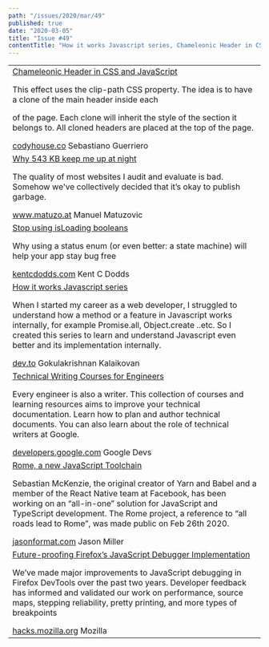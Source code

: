 ```yaml
---
path: "/issues/2020/mar/49"
published: true
date: "2020-03-05"
title: "Issue #49"
contentTitle: "How it works Javascript series, Chameleonic Header in CSS and JavaScript, Why 543 KB keep me up at night, Rome, a new JavaScript Toolchain ..."
---
```

<center>
	<table align="center" border="0" cellspacing="0" width="100%" height="100%" cellpadding="0">
    <tbody>
				<tr>
					<td>
            <div class="issue__content">
              <a href="https://codyhouse.co/tutorials/chameleonic-header-effect" target="_blank" rel="noopener noreferrer">
                <span class="issue__content-title">Chameleonic Header in CSS and JavaScript</span>
              </a>
							<p class="issue__content-desc">This effect uses the clip-path CSS property. The idea is to have a clone of the main header inside each <section> of the page. Each clone will inherit the style of the section it belongs to. All cloned headers are placed at the top of the page.</p>
							<div class="issue__content-info"><a href="https://codyhouse.co/tutorials/chameleonic-header-effect" target="_blank" rel="noopener noreferrer">codyhouse.co</a> <span>Sebastiano Guerriero</span></div>
						</div>
					</td>
				</tr>
				<tr>
					<td>
            <div class="issue__content">
              <a href="https://www.matuzo.at/blog/why-543kb-keep-me-up-at-night/" target="_blank" rel="noopener noreferrer">
                <span class="issue__content-title">Why 543 KB keep me up at night</span>
              </a>
							<p class="issue__content-desc">The quality of most websites I audit and evaluate is bad. Somehow we've collectively decided that it’s okay to publish garbage.</p>
							<div class="issue__content-info"><a href="https://www.matuzo.at/blog/why-543kb-keep-me-up-at-night/" target="_blank" rel="noopener noreferrer">www.matuzo.at</a> <span>Manuel Matuzovic</span></div>
						</div>
					</td>
				</tr>
				<tr>
					<td>
            <div class="issue__content">
              <a href="https://kentcdodds.com/blog/stop-using-isloading-booleans/" target="_blank" rel="noopener noreferrer">
                <span class="issue__content-title">Stop using isLoading booleans</span>
              </a>
							<p class="issue__content-desc">Why using a status enum (or even better: a state machine) will help your app stay bug free</p>
							<div class="issue__content-info"><a href="https://kentcdodds.com/blog/stop-using-isloading-booleans/" target="_blank" rel="noopener noreferrer">kentcdodds.com</a> <span>Kent C Dodds</span></div>
						</div>
					</td>
				</tr>
				<tr>
					<td>
            <div class="issue__content">
              <a href="https://dev.to/gokulkrishh/how-it-works-javascript-series-2hmi" target="_blank" rel="noopener noreferrer">
                <span class="issue__content-title">How it works Javascript series</span>
              </a>
							<p class="issue__content-desc">When I started my career as a web developer, I struggled to understand how a method or a feature in Javascript works internally, for example Promise.all, Object.create ..etc. So I created this series to learn and understand Javascript even better and  its implementation internally.</p>
							<div class="issue__content-info"><a href="https://dev.to/gokulkrishh/how-it-works-javascript-series-2hmi" target="_blank" rel="noopener noreferrer">dev.to</a> <span>Gokulakrishnan Kalaikovan</span></div>
						</div>
					</td>
				</tr>
				<tr>
					<td>
            <div class="issue__content">
              <a href="https://developers.google.com/tech-writing" target="_blank" rel="noopener noreferrer">
                <span class="issue__content-title">Technical Writing Courses for Engineers</span>
              </a>
							<p class="issue__content-desc">Every engineer is also a writer. This collection of courses and learning resources aims to improve your technical documentation. Learn how to plan and author technical documents. You can also learn about the role of technical writers at Google.</p>
							<div class="issue__content-info"><a href="https://developers.google.com/tech-writing" target="_blank" rel="noopener noreferrer">developers.google.com</a> <span>Google Devs</span></div>
						</div>
					</td>
				</tr>
				<tr>
					<td>
            <div class="issue__content">
              <a href="https://jasonformat.com/rome-javascript-toolchain/" target="_blank" rel="noopener noreferrer">
                <span class="issue__content-title">Rome, a new JavaScript Toolchain</span>
              </a>
							<p class="issue__content-desc">Sebastian McKenzie, the original creator of Yarn and Babel and a member of the React Native team at Facebook, has been working on an “all-in-one” solution for JavaScript and TypeScript development. The Rome project, a reference to “all roads lead to Rome”, was made public on Feb 26th 2020.</p>
							<div class="issue__content-info"><a href="https://jasonformat.com/rome-javascript-toolchain/" target="_blank" rel="noopener noreferrer">jasonformat.com</a> <span>Jason Miller</span></div>
						</div>
					</td>
				</tr>
				<tr>
					<td>
            <div class="issue__content">
              <a href="https://hacks.mozilla.org/2020/03/future-proofing-firefoxs-javascript-debugger-implementation/" target="_blank" rel="noopener noreferrer">
                <span class="issue__content-title">Future-proofing Firefox’s JavaScript Debugger Implementation</span>
              </a>
							<p class="issue__content-desc">We’ve made major improvements to JavaScript debugging in Firefox DevTools over the past two years. Developer feedback has informed and validated our work on performance, source maps, stepping reliability, pretty printing, and more types of breakpoints</p>
							<div class="issue__content-info"><a href="https://hacks.mozilla.org/2020/03/future-proofing-firefoxs-javascript-debugger-implementation/" target="_blank" rel="noopener noreferrer">hacks.mozilla.org</a> <span>Mozilla</span></div>
						</div>
					</td>
				</tr></tbody>
  </table>
</center>
